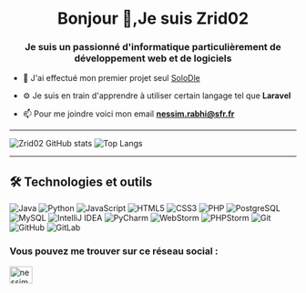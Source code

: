 <h1 align="center">Bonjour 👋,Je suis Zrid02</h1>
<h3 align="center">Je suis un passionné d'informatique particulièrement de développement web et de logiciels</h3>

- 🌱 J'ai effectué mon premier projet seul [SoloDle](https://zrid02.github.io/SoloDle)

- ⚙️ Je suis en train d'apprendre à utiliser certain langage tel que **Laravel**

- 📫 Pour me joindre voici mon email **nessim.rabhi@sfr.fr**



---

![Zrid02 GitHub stats](https://github-readme-stats.vercel.app/api?username=zrid02&show_icons=true&theme=tokyonight)
![Top Langs](https://github-readme-stats.vercel.app/api/top-langs/?username=zrid02&layout=compact&theme=tokyonight&langs_count=6)

---

## 🛠️ Technologies et outils

![Java](https://img.shields.io/badge/Java-ED8B00?style=for-the-badge&logo=java&logoColor=white)
![Python](https://img.shields.io/badge/Python-3670A0?style=for-the-badge&logo=python&logoColor=ffdd54)
![JavaScript](https://img.shields.io/badge/JavaScript-F7DF1E?style=for-the-badge&logo=javascript&logoColor=black)
![HTML5](https://img.shields.io/badge/HTML5-E34F26?style=for-the-badge&logo=html5&logoColor=white)
![CSS3](https://img.shields.io/badge/CSS3-1572B6?style=for-the-badge&logo=css3&logoColor=white)
![PHP](https://img.shields.io/badge/PHP-777BB4?style=for-the-badge&logo=php&logoColor=white)
![PostgreSQL](https://img.shields.io/badge/PostgreSQL-4169E1?style=for-the-badge&logo=postgresql&logoColor=white)
![MySQL](https://img.shields.io/badge/MySQL-4479A1?style=for-the-badge&logo=mysql&logoColor=white)
![IntelliJ IDEA](https://img.shields.io/badge/IDE-IntelliJ%20IDEA-000000?style=for-the-badge&logo=intellijidea&logoColor=white)
![PyCharm](https://img.shields.io/badge/IDE-PyCharm-000000?style=for-the-badge&logo=pycharm&logoColor=white)
![WebStorm](https://img.shields.io/badge/IDE-WebStorm-000000?style=for-the-badge&logo=webstorm&logoColor=white)
![PHPStorm](https://img.shields.io/badge/IDE-PHPStorm-000000?style=for-the-badge&logo=phpstorm&logoColor=white)
![Git](https://img.shields.io/badge/Git-F05032?style=for-the-badge&logo=git&logoColor=white)
![GitHub](https://img.shields.io/badge/GitHub-181717?style=for-the-badge&logo=github&logoColor=white)
![GitLab](https://img.shields.io/badge/GitLab-FC6D26?style=for-the-badge&logo=gitlab&logoColor=white)

<h3 align="left">Vous pouvez me trouver sur ce réseau social :</h3>
<p align="left">
<a href="https://linkedin.com/in/nessim rabhi" target="blank"><img align="center" src="https://raw.githubusercontent.com/rahuldkjain/github-profile-readme-generator/master/src/images/icons/Social/linked-in-alt.svg" alt="nessim rabhi" height="30" width="40" /></a>
</p>
